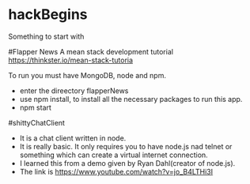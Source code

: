 # hackBegins
Something to start with


#Flapper News
A mean stack development tutorial 
https://thinkster.io/mean-stack-tutoria

To run you must have MongoDB, node and npm.
* enter the direectory flapperNews
* use npm install, to install all the necessary packages to run this app.
* npm start

#shittyChatClient
* It is a chat client written in node.
* It is really basic. It only requires you to have node.js nad telnet or something which can create a virtual internet connection.
* I learned this from a demo given by Ryan Dahl(creator of node.js).
* The link is https://www.youtube.com/watch?v=jo_B4LTHi3I
